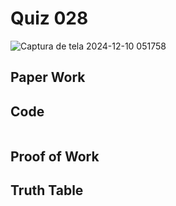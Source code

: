 # Quiz 028

![Captura de tela 2024-12-10 051758](https://github.com/user-attachments/assets/f5e44e43-810c-4bc6-939f-f4bff22c730c)


## Paper Work




## Code

```py

```

## Proof of Work




## Truth Table




